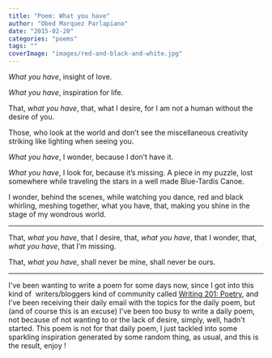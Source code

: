 ```yaml
---
title: "Poem: What you have"
author: "Obed Marquez Parlapiano"
date: "2015-02-20"
categories: "poems"
tags: ""
coverImage: "images/red-and-black-and-white.jpg"
---
```


_What you have_, insight of love.

_What you have_, inspiration for life.

That, _what you have_, that, what I desire, for I am not a human without the desire of you.

Those, who look at the world and don’t see the miscellaneous creativity striking like lighting when seeing you.

_What you have_, I wonder, because I don’t have it.

_What you have_, I look for, because it’s missing. A piece in my puzzle, lost somewhere while traveling the stars in a well made Blue-Tardis Canoe.

I wonder, behind the scenes, while watching you dance, red and black whirling, meshing together, what you have, that, making you shine in the stage of my wondrous world.

* * *

That, _what you have_, that I desire, that, _what you have_, that I wonder, that, _what you have_, that I’m missing.

That, _what you have_, shall never be mine, shall never be ours.

* * *

I've been wanting to write a poem for some days now, since I got into this kind of  writers/bloggers kind of community called [Writing 201: Poetry](https://dailypost.wordpress.com/dp_assignment/welcome-to-writing-201-poetry/), and I've been receiving their daily email with the topics for the daily poem, but (and of course this is an excuse) I've been too busy to write a daily poem, not because of not wanting to or the lack of desire, simply, well, hadn't started. This poem is not for that daily poem, I just tackled into some sparkling inspiration generated by some random thing, as usual, and this is the result, enjoy !
